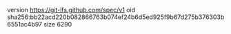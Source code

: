 version https://git-lfs.github.com/spec/v1
oid sha256:bb22acd220b082866763b074ef24b6d5ed925f9b67d275b376303b6551ac4b97
size 6290
